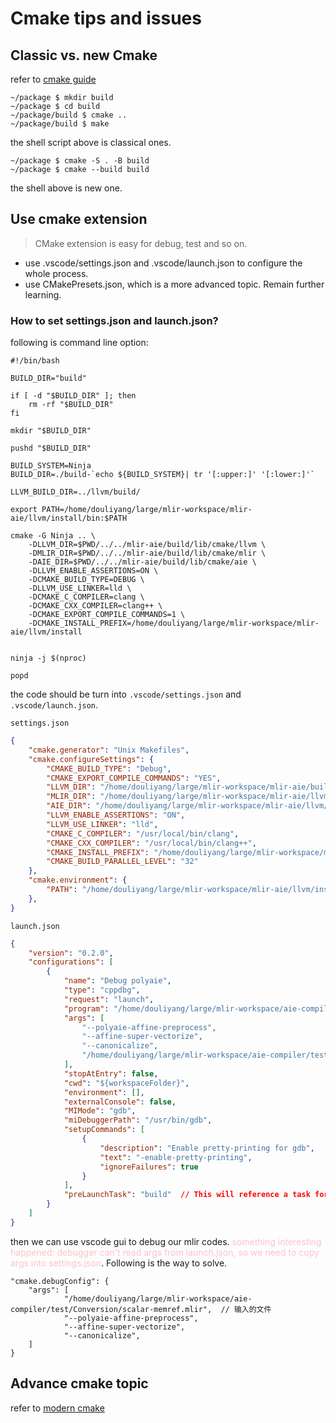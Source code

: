# Cmake tips and issues
## Classic vs. new Cmake 
refer to [cmake guide](https://cliutils.gitlab.io/modern-cmake/chapters/intro/running.html)
```shell
~/package $ mkdir build
~/package $ cd build
~/package/build $ cmake ..
~/package/build $ make
```
the shell script above is classical ones.
```shell
~/package $ cmake -S . -B build
~/package $ cmake --build build
```
the shell above is new one.

## Use cmake extension 
> CMake extension is easy for debug, test and so on.

* use .vscode/settings.json and .vscode/launch.json to configure the whole process.
* use CMakePresets.json, which is a more advanced topic. Remain further learning.

### How to set settings.json and launch.json?
following is command line option:
```shell
#!/bin/bash

BUILD_DIR="build"

if [ -d "$BUILD_DIR" ]; then
    rm -rf "$BUILD_DIR"
fi

mkdir "$BUILD_DIR"

pushd "$BUILD_DIR"

BUILD_SYSTEM=Ninja
BUILD_DIR=./build-`echo ${BUILD_SYSTEM}| tr '[:upper:]' '[:lower:]'`

LLVM_BUILD_DIR=../llvm/build/

export PATH=/home/douliyang/large/mlir-workspace/mlir-aie/llvm/install/bin:$PATH

cmake -G Ninja .. \
    -DLLVM_DIR=$PWD/../../mlir-aie/build/lib/cmake/llvm \
    -DMLIR_DIR=$PWD/../../mlir-aie/build/lib/cmake/mlir \
    -DAIE_DIR=$PWD/../../mlir-aie/build/lib/cmake/aie \
    -DLLVM_ENABLE_ASSERTIONS=ON \
    -DCMAKE_BUILD_TYPE=DEBUG \
    -DLLVM_USE_LINKER=lld \
    -DCMAKE_C_COMPILER=clang \
    -DCMAKE_CXX_COMPILER=clang++ \
    -DCMAKE_EXPORT_COMPILE_COMMANDS=1 \
    -DCMAKE_INSTALL_PREFIX=/home/douliyang/large/mlir-workspace/mlir-aie/llvm/install


ninja -j $(nproc)

popd
```
the code should be turn into `.vscode/settings.json` and `.vscode/launch.json`.

`settings.json`
```json
{
    "cmake.generator": "Unix Makefiles",
    "cmake.configureSettings": {
        "CMAKE_BUILD_TYPE": "Debug",
        "CMAKE_EXPORT_COMPILE_COMMANDS": "YES",
        "LLVM_DIR": "/home/douliyang/large/mlir-workspace/mlir-aie/build/lib/cmake/llvm",
        "MLIR_DIR": "/home/douliyang/large/mlir-workspace/mlir-aie/llvm/build/lib/cmake/mlir",
        "AIE_DIR": "/home/douliyang/large/mlir-workspace/mlir-aie/llvm/build/lib/cmake/aie",
        "LLVM_ENABLE_ASSERTIONS": "ON",
        "LLVM_USE_LINKER": "lld",
        "CMAKE_C_COMPILER": "/usr/local/bin/clang",
        "CMAKE_CXX_COMPILER": "/usr/local/bin/clang++",
        "CMAKE_INSTALL_PREFIX": "/home/douliyang/large/mlir-workspace/mlir-aie/llvm/install",
        "CMAKE_BUILD_PARALLEL_LEVEL": "32"
    },
    "cmake.environment": {
        "PATH": "/home/douliyang/large/mlir-workspace/mlir-aie/llvm/install/bin:${env:PATH}"
    },
}
```

`launch.json`
```json
{
    "version": "0.2.0",
    "configurations": [
        {
            "name": "Debug polyaie",
            "type": "cppdbg",
            "request": "launch",
            "program": "/home/douliyang/large/mlir-workspace/aie-compiler/build/bin/polyaie-opt", 
            "args": [
                "--polyaie-affine-preprocess", 
                "--affine-super-vectorize", 
                "--canonicalize",
                "/home/douliyang/large/mlir-workspace/aie-compiler/test/Conversion/scalar-memref.mlir"
            ],
            "stopAtEntry": false,
            "cwd": "${workspaceFolder}",
            "environment": [],
            "externalConsole": false,
            "MIMode": "gdb",
            "miDebuggerPath": "/usr/bin/gdb",
            "setupCommands": [
                {
                    "description": "Enable pretty-printing for gdb",
                    "text": "-enable-pretty-printing",
                    "ignoreFailures": true
                }
            ],
            "preLaunchTask": "build"  // This will reference a task for building before debugging
        }
    ]
}
```
then we can use vscode gui to debug our mlir codes.
<font color = pink>something interesting happened: debugger can't read args from launch.json, so we need to copy args into settings.json</font>. Following is the way to solve.

```shell
"cmake.debugConfig": {
    "args": [
            "/home/douliyang/large/mlir-workspace/aie-compiler/test/Conversion/scalar-memref.mlir",  // 输入的文件
            "--polyaie-affine-preprocess",
            "--affine-super-vectorize",
            "--canonicalize",
    ]
}
```

## Advance cmake topic
refer to [modern cmake](https://hsf-training.github.io/hsf-training-cmake-webpage/)